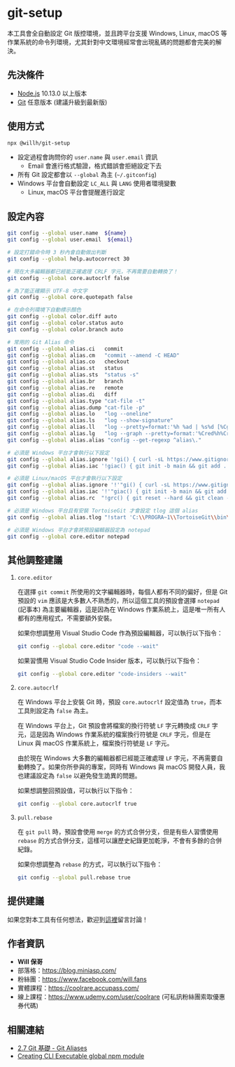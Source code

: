 # git-setup

本工具會全自動設定 Git 版控環境，並且跨平台支援 Windows, Linux, macOS 等作業系統的命令列環境，尤其針對中文環境經常會出現亂碼的問題都會完美的解決。

## 先決條件

- [Node.js](https://nodejs.org/en/) 10.13.0 以上版本
- [Git](https://git-scm.com/) 任意版本 (建議升級到最新版)

## 使用方式

```sh
npx @willh/git-setup
```

- 設定過程會詢問你的 `user.name` 與 `user.email` 資訊
  - Email 會進行格式驗證，格式錯誤會拒絕設定下去
- 所有 Git 設定都會以 `--global` 為主 (`~/.gitconfig`)
- Windows 平台會自動設定 `LC_ALL` 與 `LANG` 使用者環境變數
  - Linux, macOS 平台會提醒進行設定

## 設定內容

```sh
git config --global user.name  ${name}
git config --global user.email  ${email}

# 設定打錯命令時 3 秒內會自動做出判斷
git config --global help.autocorrect 30

# 現在大多編輯器都已經能正確處理 CRLF 字元，不再需要自動轉換了！
git config --global core.autocrlf false

# 為了能正確顯示 UTF-8 中文字
git config --global core.quotepath false

# 在命令列環境下自動標示顏色
git config --global color.diff auto
git config --global color.status auto
git config --global color.branch auto

# 常用的 Git Alias 命令
git config --global alias.ci   commit
git config --global alias.cm   "commit --amend -C HEAD"
git config --global alias.co   checkout
git config --global alias.st   status
git config --global alias.sts  "status -s"
git config --global alias.br   branch
git config --global alias.re   remote
git config --global alias.di   diff
git config --global alias.type "cat-file -t"
git config --global alias.dump "cat-file -p"
git config --global alias.lo   "log --oneline"
git config --global alias.ls   "log --show-signature"
git config --global alias.ll   "log --pretty=format:'%h %ad | %s%d [%Cgreen%an%Creset]' --graph --date=short"
git config --global alias.lg   "log --graph --pretty=format:'%Cred%h%Creset %ad |%C(yellow)%d%Creset %s %Cgreen(%cr)%Creset [%Cgreen%an%Creset]' --abbrev-commit --date=short"
git config --global alias.alias "config --get-regexp ^alias\."

# 必須是 Windows 平台才會執行以下設定
git config --global alias.ignore '!gi() { curl -sL https://www.gitignore.io/api/$@ ;}; gi'
git config --global alias.iac '!giac() { git init -b main && git add . && git commit -m 'Initial commit' ;}; giac'

# 必須是 Linux/macOS 平台才會執行以下設定
git config --global alias.ignore '!'"gi() { curl -sL https://www.gitignore.io/api/\$@ ;}; gi"
git config --global alias.iac '!'"giac() { git init -b main && git add . && git commit -m 'Initial commit' ;}; giac"
git config --global alias.rc  "!grc() { git reset --hard && git clean -fdx ;}; read -p 'Do you want to run the <<< git reset --hard && git clean -fdx >>> command? (Y/N) ' answer && [[ $answer == [Yy] ]] && grc"

# 必須是 Windows 平台且有安裝 TortoiseGit 才會設定 tlog 這個 alias
git config --global alias.tlog "!start 'C:\\PROGRA~1\\TortoiseGit\\bin\\TortoiseGitProc.exe' /command:log /path:."

# 必須是 Windows 平台才會將預設編輯器設定為 notepad
git config --global core.editor notepad
```

## 其他調整建議

1. `core.editor`

    在選擇 `git commit` 所使用的文字編輯器時，每個人都有不同的偏好，但是 Git 預設的 `vim` 應該是大多數人不熟悉的，所以這個工具的預設會選擇 `notepad` (記事本) 為主要編輯器，這是因為在 Windows 作業系統上，這是唯一所有人都有的應用程式，不需要額外安裝。

    如果你想調整用 Visual Studio Code 作為預設編輯器，可以執行以下指令：

    ```sh
    git config --global core.editor "code --wait"
    ```

    如果習慣用 Visual Studio Code Insider 版本，可以執行以下指令：

    ```sh
    git config --global core.editor "code-insiders --wait"
    ```

2. `core.autocrlf`

    在 Windows 平台上安裝 Git 時，預設 `core.autocrlf` 設定值為 `true`，而本工具則設定為 `false` 為主。

    在 Windows 平台上，Git 預設會將檔案的換行符號 `LF` 字元轉換成 `CRLF` 字元，這是因為 Windows 作業系統的檔案換行符號是 `CRLF` 字元，但是在 Linux 與 macOS 作業系統上，檔案換行符號是 `LF` 字元。
    
    由於現在 Windows 大多數的編輯器都已經能正確處理 `LF` 字元，不再需要自動轉換了。如果你所參與的專案，同時有 Windows 與 macOS 開發人員，我也建議設定為 `false` 以避免發生詭異的問題。
    
    如果想調整回預設值，可以執行以下指令：

    ```sh
    git config --global core.autocrlf true
    ```

3. `pull.rebase`

    在 `git pull` 時，預設會使用 `merge` 的方式合併分支，但是有些人習慣使用 `rebase` 的方式合併分支，這樣可以讓歷史紀錄更加乾淨，不會有多餘的合併紀錄。

    如果你想調整為 `rebase` 的方式，可以執行以下指令：

    ```sh
    git config --global pull.rebase true
    ```

## 提供建議

如果您對本工具有任何想法，歡迎到[這裡](https://github.com/doggy8088/git-setup/issues)留言討論！

## 作者資訊

- **Will 保哥**
- 部落格：https://blog.miniasp.com/
- 粉絲團：https://www.facebook.com/will.fans
- 實體課程：https://coolrare.accupass.com/
- 線上課程：https://www.udemy.com/user/coolrare (可私訊粉絲團索取優惠券代碼)

## 相關連結

- [2.7 Git 基礎 - Git Aliases](https://git-scm.com/book/zh-tw/v2/Git-%E5%9F%BA%E7%A4%8E-Git-Aliases)
- [Creating CLI Executable global npm module](https://medium.com/@thatisuday/creating-cli-executable-global-npm-module-5ef734febe32)
